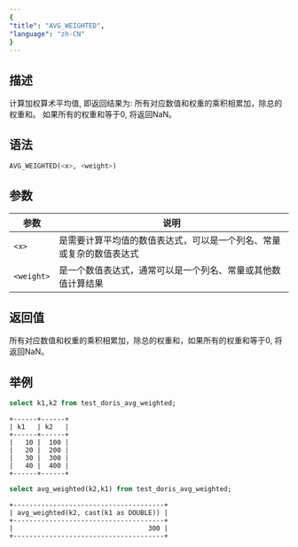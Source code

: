 ```yaml
---
{
"title": "AVG_WEIGHTED",
"language": "zh-CN"
}
---
```


<!-- 
Licensed to the Apache Software Foundation (ASF) under one
or more contributor license agreements.  See the NOTICE file
distributed with this work for additional information
regarding copyright ownership.  The ASF licenses this file
to you under the Apache License, Version 2.0 (the
"License"); you may not use this file except in compliance
with the License.  You may obtain a copy of the License at

  http://www.apache.org/licenses/LICENSE-2.0

Unless required by applicable law or agreed to in writing,
software distributed under the License is distributed on an
"AS IS" BASIS, WITHOUT WARRANTIES OR CONDITIONS OF ANY
KIND, either express or implied.  See the License for the
specific language governing permissions and limitations
under the License.
-->

## 描述

计算加权算术平均值, 即返回结果为: 所有对应数值和权重的乘积相累加，除总的权重和。 如果所有的权重和等于0, 将返回NaN。

## 语法

```sql
AVG_WEIGHTED(<x>, <weight>)
```

## 参数

| 参数 | 说明 |
| -- | -- |
| `<x>` | 是需要计算平均值的数值表达式，可以是一个列名、常量或复杂的数值表达式 |
| `<weight>` | 是一个数值表达式，通常可以是一个列名、常量或其他数值计算结果 |

## 返回值

所有对应数值和权重的乘积相累加，除总的权重和，如果所有的权重和等于0, 将返回NaN。

## 举例

```sql
select k1,k2 from test_doris_avg_weighted;
```

```text
+------+------+
| k1   | k2   |
+------+------+
|   10 |  100 |
|   20 |  200 |
|   30 |  300 |
|   40 |  400 |
+------+------+
```

```sql
select avg_weighted(k2,k1) from test_doris_avg_weighted;
```

```text
+--------------------------------------+
| avg_weighted(k2, cast(k1 as DOUBLE)) |
+--------------------------------------+
|                                  300 |
+--------------------------------------+
```
